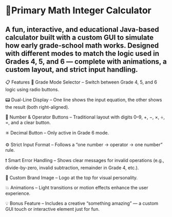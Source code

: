 # 🧮Primary Math Integer Calculator
A fun, interactive, and educational Java-based calculator built with a custom GUI to simulate how early grade-school math works. Designed with different modes to match the logic used in Grades 4, 5, and 6 — complete with animations, a custom layout, and strict input handling.
-------
📋 Features
🔢 Grade Mode Selector – Switch between Grade 4, 5, and 6 logic using radio buttons.

📟 Dual-Line Display – One line shows the input equation, the other shows the result (both right-aligned).

🧮 Number & Operator Buttons – Traditional layout with digits 0–9, +, −, ×, ÷, =, and a clear button.

✳️ Decimal Button – Only active in Grade 6 mode.

⚙️ Strict Input Format – Follows a “one number → operator → one number” rule.

❗ Smart Error Handling – Shows clear messages for invalid operations (e.g., divide-by-zero, invalid subtraction, remainder in Grade 4, etc.).

🌈 Custom Brand Image – Logo at the top for visual personality.

💥 Animations – Light transitions or motion effects enhance the user experience.

💡 Bonus Feature – Includes a creative “something amazing” — a custom GUI touch or interactive element just for fun.
